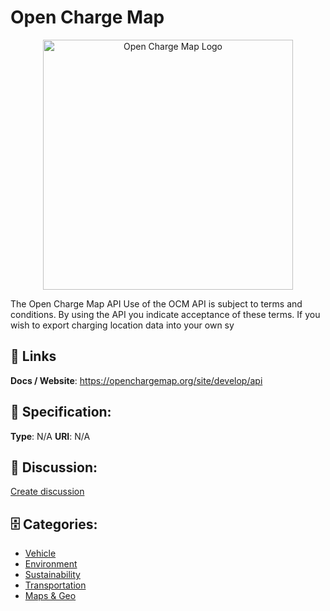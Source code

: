 # Open Charge Map
<p align="center">
    <img width="400" src="https://raw.githubusercontent.com/apis-list/apis-list/main/apis/open-charge-map/logo_256x256.png" alt="Open Charge Map Logo"/>
</p>

The Open Charge Map API Use of the OCM API is subject to terms and conditions. By using the API you indicate acceptance of these terms.  If you wish to export charging location data into your own sy

##  🔗 Links
**Docs / Website**: https://openchargemap.org/site/develop/api

## 🧬 Specification:
**Type**: N/A
**URI**: N/A

## 💬 Discussion:
[Create discussion](https://github.com/apis-list/apis-list/discussions/new)

## 🗄️ Categories:
- [Vehicle](https://github.com/apis-list/apis-list#vehicle)
- [Environment](https://github.com/apis-list/apis-list#environment)
- [Sustainability](https://github.com/apis-list/apis-list#sustainability)
- [Transportation](https://github.com/apis-list/apis-list#transportation)
- [Maps & Geo](https://github.com/apis-list/apis-list#maps--geo)










